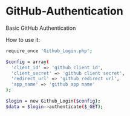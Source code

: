 # GitHub-Authentication
Basic GitHub Authentication

How to use it:
```sh
require_once 'Github_Login.php';

$config = array(
  'client_id' => 'github client id',
  'client_secret' => 'github client secret',
  'redirect_url' => 'github redirect url',
  'app_name' => 'github app name'
);

$login = new Github_Login($config);
$data = $login->authenticate($_GET);
```